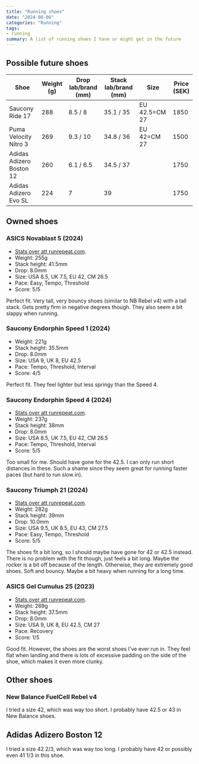 ```yaml
---
title: "Running shoes"
date: "2024-08-06"
categories: "Running"
tags:
- running
summary: A list of running shoes I have or might get in the future
---
```


## Possible future shoes

| Shoe                     | Weight (g) | Drop lab/brand (mm) | Stack lab/brand (mm) | Size                             | Price (SEK) |
|--------------------------|------------|---------------------|----------------------|----------------------------------|-------------|
| Saucony Ride 17          | 288        | 8.5 / 8             | 35.1 / 35            | EU 42.5=CM 27                    | 1850        |
| Puma Velocity Nitro 3    | 269        | 9.3 / 10            | 34.8 / 36            | EU 42=CM 27                      | 1500        |
| Adidas Adizero Boston 12 | 260        | 6.1 / 6.5           | 34.5 / 37            |                                  | 1750        |
| Adidas Adizero Evo SL    | 224        | 7                   | 39                   |                                  | 1750        |

## Owned shoes

### ASICS Novablast 5 (2024)

- [Stats over att runrepeat.com](https://runrepeat.com/asics-novablast-5).
- Weight: 255g
- Stack height: 41.5mm
- Drop: 8.0mm
- Size: USA 8.5, UK 7.5, EU 42, CM 26.5
- Pace: Easy, Tempo, Threshold
- Score: 5/5

Perfect fit. 
Very tall, very bouncy shoes (similar to NB Rebel v4) with a tall stack. 
Gets pretty firm in negative degrees though.
They also seem a bit slappy when running.

### Saucony Endorphin Speed 1 (2024)

- Weight: 221g
- Stack height: 35.5mm
- Drop: 8.0mm
- Size: USA 9, UK 8, EU 42.5
- Pace: Tempo, Threshold, Interval
- Score: 4/5

Perfect fit. They feel lighter but less springy than the Speed 4.

### Saucony Endorphin Speed 4 (2024)

- [Stats over att runrepeat.com](https://runrepeat.com/saucony-endorphin-speed-4).
- Weight: 237g
- Stack height: 38mm
- Drop: 8.0mm
- Size: USA 8.5, UK 7.5, EU 42, CM 26.5
- Pace: Tempo, Threshold, Interval
- Score: 5/5

Too small for me. Should have gone for the 42.5. I can only run short distances in these.
Such a shame since they seem great for running faster paces (but hard to run slow in).

### Saucony Triumph 21 (2024)

- [Stats over att runrepeat.com](https://runrepeat.com/saucony-triumph-21).
- Weight: 282g
- Stack height: 39mm
- Drop: 10.0mm
- Size: USA 9.5, UK 8.5, EU 43, CM 27.5
- Pace: Easy, Tempo, Threshold
- Score: 5/5

The shoes fit a bit long, so I should maybe have gone for 42 or 42.5 instead. There
is no problem with the fit though, just feels a bit long. Maybe the rocker is a bit off because of the
length. Otherwise, they are extremely good shoes. Soft and bouncy. Maybe a bit
heavy when running for a long time.

### ASICS Gel Cumulus 25 (2023)

- [Stats over att runrepeat.com](https://runrepeat.com/asics-gel-cumulus-25).
- Weight: 269g
- Stack height: 37.5mm
- Drop: 8.0mm
- Size: USA 9, UK 8, EU 42.5, CM 27
- Pace: Recovery
- Score: 1/5

Good fit. However, the shoes are the worst shoes I've ever run in.
They feel flat when landing and there is lots of excessive padding on the side
of the shoe, which makes it even more clunky. 

## Other shoes

### New Balance FuelCell Rebel v4

I tried a size 42, which was way too short. I probably have 42.5 or 43 in New Balance shoes. 

## Adidas Adizero Boston 12

I tried a size 42 2/3, which was way too long. I probably have 42 or possibly even 41 1/3 in this shoe.
